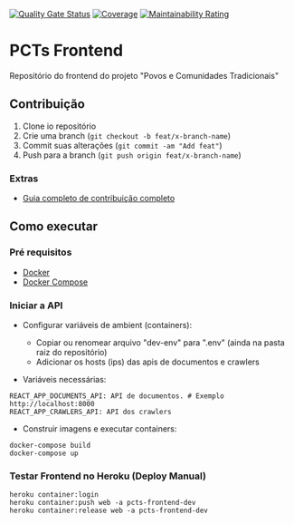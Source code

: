 [![Quality Gate Status](https://sonarcloud.io/api/project_badges/measure?project=fga-eps-mds_2021.1-PCTs-Frontend&metric=alert_status)](https://sonarcloud.io/dashboard?id=fga-eps-mds_2021.1-PCTs-Frontend)
[![Coverage](https://sonarcloud.io/api/project_badges/measure?project=fga-eps-mds_2021.1-PCTs-Frontend&metric=coverage)](https://sonarcloud.io/dashboard?id=fga-eps-mds_2021.1-PCTs-Frontend)
[![Maintainability Rating](https://sonarcloud.io/api/project_badges/measure?project=fga-eps-mds_2021.1-PCTs-Frontend&metric=sqale_rating)](https://sonarcloud.io/dashboard?id=fga-eps-mds_2021.1-PCTs-Frontend)

# PCTs Frontend

Repositório do frontend do projeto "Povos e Comunidades Tradicionais"

## Contribuição

1. Clone io repositório
2. Crie uma branch (`git checkout -b feat/x-branch-name`)
3. Commit suas alterações (`git commit -am "Add feat"`)
4. Push para a branch (`git push origin feat/x-branch-name`)

### Extras

- [Guia completo de contribuição completo](https://github.com/fga-eps-mds/2021.1-PCTs-Docs/blob/main/CONTRIBUTING.md)

## Como executar

### Pré requisitos

- [Docker](https://docs.docker.com/engine/install/ubuntu/)
- [Docker Compose](https://docs.docker.com/compose/install/)

### Iniciar a API

* Configurar variáveis de ambient (containers):
  * Copiar ou renomear arquivo "dev-env" para ".env" (ainda na pasta raiz do repositório)
  * Adicionar os hosts (ips) das apis de documentos e crawlers

* Variáveis necessárias:
```shell
REACT_APP_DOCUMENTS_API: API de documentos. # Exemplo http://localhost:8000
REACT_APP_CRAWLERS_API: API dos crawlers
```

* Construir imagens e executar containers:

```shell
docker-compose build
docker-compose up
```

### Testar Frontend no Heroku (Deploy Manual)

```shell
heroku container:login
heroku container:push web -a pcts-frontend-dev
heroku container:release web -a pcts-frontend-dev
```
